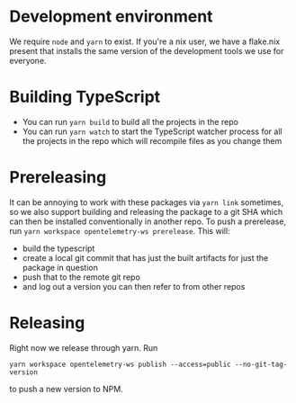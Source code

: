 # Development environment

We require `node` and `yarn` to exist. If you're a nix user, we have a flake.nix present that installs the same version of the development tools we use for everyone.

# Building TypeScript

- You can run `yarn build` to build all the projects in the repo
- You can run `yarn watch` to start the TypeScript watcher process for all the projects in the repo which will recompile files as you change them

# Prereleasing

It can be annoying to work with these packages via `yarn link` sometimes, so we also support building and releasing the package to a git SHA which can then be installed conventionally in another repo. To push a prerelease, run `yarn workspace opentelemetry-ws prerelease`. This will:

- build the typescript
- create a local git commit that has just the built artifacts for just the package in question
- push that to the remote git repo
- and log out a version you can then refer to from other repos

# Releasing

Right now we release through yarn. Run

```
yarn workspace opentelemetry-ws publish --access=public --no-git-tag-version
```

to push a new version to NPM.
